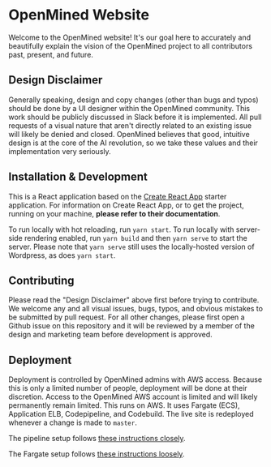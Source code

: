 # OpenMined Website

Welcome to the OpenMined website! It's our goal here to accurately and beautifully explain the vision of the OpenMined project to all contributors past, present, and future.

## Design Disclaimer

Generally speaking, design and copy changes (other than bugs and typos) should be done by a UI designer within the OpenMined community. This work should be publicly discussed in Slack before it is implemented. All pull requests of a visual nature that aren't directly related to an existing issue will likely be denied and closed. OpenMined believes that good, intuitive design is at the core of the AI revolution, so we take these values and their implementation very seriously.

## Installation & Development

This is a React application based on the [Create React App](https://github.com/facebookincubator/create-react-app) starter application. For information on Create React App, or to get the project, running on your machine, **please refer to their documentation**.

To run locally with hot reloading, run `yarn start`. To run locally with server-side rendering enabled, run `yarn build` and then `yarn serve` to start the server. Please note that `yarn serve` still uses the locally-hosted version of Wordpress, as does `yarn start`.

## Contributing

Please read the "Design Disclaimer" above first before trying to contribute. We welcome any and all visual issues, bugs, typos, and obvious mistakes to be submitted by pull request. For all other changes, please first open a Github issue on this repository and it will be reviewed by a member of the design and marketing team before development is approved.

## Deployment

Deployment is controlled by OpenMined admins with AWS access. Because this is only a limited number of people, deployment will be done at their discretion. Access to the OpenMined AWS account is limited and will likely permanently remain limited. This runs on AWS. It uses Fargate (ECS), Application ELB, Codepipeline, and Codebuild. The live site is redeployed whenever a change is made to `master`.

The pipeline setup follows [these instructions closely](https://docs.aws.amazon.com/AmazonECS/latest/developerguide/ecs-cd-pipeline.html).

The Fargate setup follows [these instructions loosely](https://docs.aws.amazon.com/AmazonECS/latest/developerguide/ECS_GetStarted.html).
